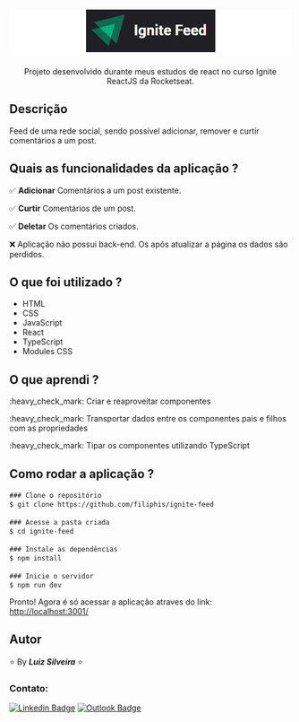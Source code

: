 <h1 align="center" style="background-color: white;"><img src=".github/logo.png" alt="Ignite Feed"></h1>

<!-- ![ezgif com-gif-maker (1)](https://user-images.githubusercontent.com/13370451/174902862-34808dd0-5086-4385-90e1-f825ecfb6621.gif) -->

<p align="center">Projeto desenvolvido durante meus estudos de react no curso Ignite ReactJS da Rocketseat.</p>

## Descrição

<p>Feed de uma rede social, sendo possível adicionar, remover e curtir comentários a um post. </p>

## Quais as funcionalidades da aplicação ?

:white_check_mark: **Adicionar** Comentários a um post existente.

:white_check_mark: **Curtir** Comentários de um post.

:white_check_mark: **Deletar** Os comentários criados.

:x: Aplicação não possui back-end. Os após atualizar a página os dados são perdidos.

## O que foi utilizado ?

- HTML
- CSS
- JavaScript
- React
- TypeScript
- Modules CSS

## O que aprendi ?

<p>:heavy_check_mark: Criar e reaproveitar componentes</p>

<p>:heavy_check_mark: Transportar dados entre os componentes pais e filhos com as propriedades</p>

<p>:heavy_check_mark: Tipar os componentes utilizando TypeScript</p>

## Como rodar a aplicação ?

```
### Clone o repositório
$ git clone https://github.com/filiphis/ignite-feed

### Acesse a pasta criada
$ cd ignite-feed

### Instale as dependências
$ npm install

### Inicie o servidor
$ npm run dev
```

<p>
Pronto! Agora é só acessar a aplicação atraves do link: <a href="http://localhost:3001/" target="_blank">http://localhost:3001/</a>
</p>

## Autor

:star: By **_Luiz Silveira_** :star:

### Contato:

[![Linkedin Badge](https://img.shields.io/badge/-Luiz-blue?style=flat-square&logo=Linkedin&logoColor=white&link=https://www.linkedin.com/in/luiz-silveira-front-end/)](https://www.linkedin.com/in/luiz-silveira-front-end/) [![Outlook Badge](https://img.shields.io/badge/-l.filiphis@hotmail.com-blue?style=flat-square&logo=microsoft-outlook&logoColor=white&link=mailto:l.filiphis@hotmail.com)](mailto:l.filiphis@hotmail)
